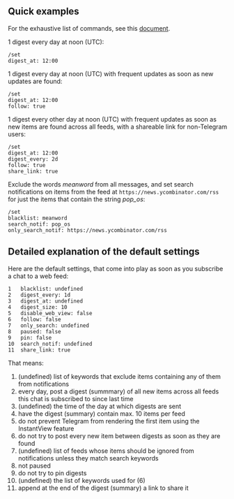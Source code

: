 ## Quick examples

For the exhaustive list of commands, see this [document](https://github.com/why-not-try-calmer/feedfarer2/blob/master/COMMANDS.md).

1 digest every day at noon (UTC):

```
/set
digest_at: 12:00 
```

1 digest every day at noon (UTC) with frequent updates as soon as new updates are found:

```
/set
digest_at: 12:00
follow: true 
```

1 digest every other day at noon (UTC) with frequent updates as soon as new items are found across all feeds, with a shareable link for non-Telegram users:

```
/set
digest_at: 12:00
digest_every: 2d
follow: true 
share_link: true
```

Exclude the words _meanword_ from all messages, and set search notifications on items from the feed at `https://news.ycombinator.com/rss` for just the items that contain the string _pop\_os_:

```
/set
blacklist: meanword
search_notif: pop_os
only_search_notif: https://news.ycombinator.com/rss
```

## Detailed explanation of the default settings
Here are the default settings, that come into play as soon as you subscribe a chat to a web feed:
```
1   blacklist: undefined
2   digest_every: 1d
3   digest_at: undefined
4   digest_size: 10
5   disable_web_view: false
6   follow: false
7   only_search: undefined
8   paused: false
9   pin: false
10  search_notif: undefined
11  share_link: true
```

That means:
1. (undefined) list of keywords that exclude items containing any of them from notifications
2. every day, post a digest (summmary) of all new items across all feeds this chat is subscribed to since last time
3. (undefined) the time of the day at which digests are sent
4. have the digest (summary) contain max. 10 items per feed
5. do not prevent Telegram from rendering the first item using the InstantView feature
6. do not try to post every new item between digests as soon as they are found
7. (undefined) list of feeds whose items should be ignored from notifications unless they match search keywords
8. not paused
9. do not try to pin digests
10. (undefined) the list of keywords used for (6)
11. append at the end of the digest (summary) a link to share it
